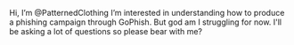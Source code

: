 Hi, I’m @PatternedClothing
I’m interested in understanding how to produce a phishing campaign through GoPhish. But god am I struggling for now. 
I'll be asking a lot of questions so please bear with me?

<!---
PatternedClothing/PatternedClothing is a ✨ special ✨ repository because its `README.md` (this file) appears on your GitHub profile.
You can click the Preview link to take a look at your changes.
--->

